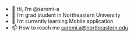 - 👋 Hi, I’m @saremi-a
- 👀 I’m grad student in Northeastern University
- 🌱 I’m currently learning Mobile application
- 📫 How to reach me saremi.a@northeastern.edu

<!---
saremi-a/saremi-a is a ✨ special ✨ repository because its `README.md` (this file) appears on your GitHub profile.
You can click the Preview link to take a look at your changes.
--->

